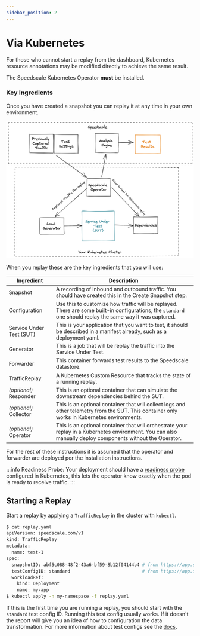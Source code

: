 ```yaml
---
sidebar_position: 2
---
```


# Via Kubernetes

For those who cannot start a replay from the dashboard, Kubernetes resource
annotations may be modified directly to achieve the same result.

The Speedscale Kubernetes Operator **must** be installed.

### Key Ingredients

Once you have created a snapshot you can replay it at any time in your own environment.

![Test environment with all components deployed](./test-architecture.png)

When you replay these are the key ingredients that you will use:

| Ingredient               | Description                                                                                                                                                |
| ------------------------ | ---------------------------------------------------------------------------------------------------------------------------------------------------------- |
| Snapshot                 | A recording of inbound and outbound traffic. You should have created this in the Create Snapshot step.                                                     |
| Configuration            | Use this to customize how traffic will be replayed. There are some built-in configurations, the `standard` one should replay the same way it was captured. |
| Service Under Test (SUT) | This is your application that you want to test, it should be described in a manifest already, such as a deployment yaml.                                   |
| Generator                | This is a job that will be replay the traffic into the Service Under Test.                                                                                 |
| Forwarder                | This container forwards test results to the Speedscale datastore.                                                                                          |
| TrafficReplay            | A Kubernetes Custom Resource that tracks the state of a running replay.
| _(optional)_ Responder   | This is an optional container that can simulate the downstream dependencies behind the SUT.                                                                |
| _(optional)_ Collector   | This is an optional container that will collect logs and other telemetry from the SUT. This container only works in Kubernetes environments.               |
| _(optional)_ Operator    | This is an optional container that will orchestrate your replay in a Kubernetes environment. You can also manually deploy components without the Operator. |

For the rest of these instructions it is assumed that the operator and forwarder are deployed per the installation instructions.

:::info
Readiness Probe: Your deployment should have a
[readiness probe](https://kubernetes.io/docs/tasks/configure-pod-container/configure-liveness-readiness-startup-probes/)
configured in Kubernetes, this lets the operator know exactly when the pod is
ready to receive traffic.
:::

## Starting a Replay <a href="#running-an-isolation-test" id="running-an-isolation-test"></a>

Start a replay by applying a `TrafficReplay` in the cluster with `kubectl`.

```bash
$ cat replay.yaml
apiVersion: speedscale.com/v1
kind: TrafficReplay
metadata:
  name: test-1
spec:
  snapshotID: abf5c088-48f2-43a6-bf59-8b12f04144b4 # from https://app.speedscale.com/snapshots
  testConfigID: standard                           # from https://app.speedscale.com/config
  workloadRef:
    kind: Deployment
    name: my-app
$ kubectl apply -n my-namespace -f replay.yaml
```

If this is the first time you are running a replay, you should start with the
`standard` test config ID. Running this test config usually works. If it
doesn't the report will give you an idea of how to configuration the data
transformation. For more information about test configs see the
[docs](../../reference/configuration/README.md).

